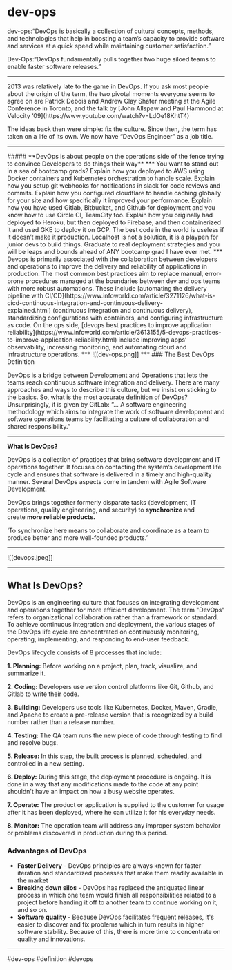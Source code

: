 # dev-ops
dev-ops:“DevOps is basically a collection of cultural concepts, methods, and technologies that help in boosting a team’s capacity to provide software and services at a quick speed while maintaining customer satisfaction.”

Dev-Ops:“DevOps fundamentally pulls together two huge siloed teams to enable faster software releases.”
<hr>
2013 was relatively late to the game in DevOps. If you ask most people about the origin of the term, the two pivotal moments everyone seems to agree on are Patrick Debois and Andrew Clay Shafer meeting at the Agile Conference in Toronto, and the talk by [John Allspaw and Paul Hammond at Velocity ‘09](https://www.youtube.com/watch?v=LdOe18KhtT4)

The ideas back then were simple: fix the culture. Since then, the term has taken on a life of its own. We now have “DevOps Engineer” as a job title.
<hr>
##### **DevOps is about people on the operations side of the fence trying to convince Developers to do things their way**
***
You want to stand out in a sea of bootcamp grads? Explain how you deployed to AWS using Docker containers and Kubernetes orchestration to handle scale. Explain how you setup git webhooks for notifications in slack for code reviews and commits. Explain how you configured cloudflare to handle caching globally for your site and how specifically it improved your performance. Explain how you have used Gitlab, Bitbucket, and Github for deployment and you know how to use Circle CI, TeamCity too. Explain how you originally had deployed to Heroku, but then deployed to Firebase, and then containerized it and used GKE to deploy it on GCP. The best code in the world is useless if it doesn’t make it production. Localhost is not a solution, it is a playpen for junior devs to build things. Graduate to real deployment strategies and you will be leaps and bounds ahead of ANY bootcamp grad I have ever met.
***
Devops is primarily associated with the collaboration between developers and operations to improve the delivery and reliability of applications in production. The most common best practices aim to replace manual, error-prone procedures managed at the boundaries between dev and ops teams with more robust automations. These include [automating the delivery pipeline with CI/CD](https://www.infoworld.com/article/3271126/what-is-cicd-continuous-integration-and-continuous-delivery-explained.html) (continuous integration and continuous delivery), standardizing configurations with containers, and configuring infrastructure as code. On the ops side, [devops best practices to improve application reliability](https://www.infoworld.com/article/3613155/5-devops-practices-to-improve-application-reliability.html) include improving apps’ observability, increasing monitoring, and automating cloud and infrastructure operations.
***
![[dev-ops.png]]
***
### The Best DevOps Definition

DevOps is a bridge between Development and Operations that lets the teams reach continuous software integration and delivery. There are many approaches and ways to describe this culture, but we insist on sticking to the basics. So, what is the most accurate definition of DevOps? Unsurprisingly, it is given by GitLab: “… A software engineering methodology which aims to integrate the work of software development and software operations teams by facilitating a culture of collaboration and shared responsibility.”
***
**What Is DevOps?**

DevOps is a collection of practices that bring software development and IT operations together. It focuses on contacting the system’s development life cycle and ensures that software is delivered in a timely and high-quality manner. Several DevOps aspects come in tandem with Agile Software Development.

DevOps brings together formerly disparate tasks (development, IT operations, quality engineering, and security) to **synchronize** and create **more reliable products.**

‘To synchronize here means to collaborate and coordinate as a team to produce better and more well-founded products.’
***
![[devops.jpeg]]
***
## What Is DevOps?  

DevOps is an engineering culture that focuses on integrating development and operations together for more efficient development. The term "DevOps" refers to organizational collaboration rather than a framework or standard. To achieve continuous integration and deployment, the various stages of the DevOps life cycle are concentrated on continuously monitoring, operating, implementing, and responding to end-user feedback.

DevOps lifecycle consists of 8 processes that include:

**1. Planning:** Before working on a project, plan, track, visualize, and summarize it.

**2. Coding:** Developers use version control platforms like Git, Github, and Gitlab to write their code.

**3. Building:** Developers use tools like Kubernetes, Docker, Maven, Gradle, and Apache to create a pre-release version that is recognized by a build number rather than a release number.

**4. Testing:** The QA team runs the new piece of code through testing to find and resolve bugs.

**5. Release:** In this step, the built process is planned, scheduled, and controlled in a new setting.

**6. Deploy:** During this stage, the deployment procedure is ongoing. It is done in a way that any modifications made to the code at any point shouldn't have an impact on how a busy website operates.

**7. Operate:** The product or application is supplied to the customer for usage after it has been deployed, where he can utilize it for his everyday needs.

**8. Monitor:** The operation team will address any improper system behavior or problems discovered in production during this period.

### Advantages of DevOps

-   **Faster Delivery** - DevOps principles are always known for faster iteration and standardized processes that make them readily available in the market
-   **Breaking down silos** - DevOps has replaced the antiquated linear process in which one team would finish all responsibilities related to a project before handing it off to another team to continue working on it, and so on.
-   **Software quality** - Because DevOps facilitates frequent releases, it's easier to discover and fix problems which in turn results in higher software stability. Because of this, there is more time to concentrate on quality and innovations.
***

#dev-ops
#definition 
#devops
